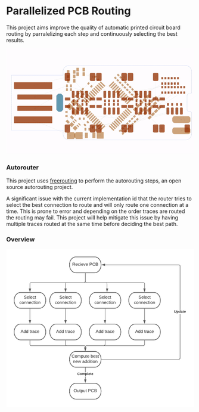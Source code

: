 # Parallelized PCB Routing
 
This project aims improve the quality of automatic printed circuit board routing by parralelizing each step and continuously selecting the best results.

![Routing](./routing.gif)

### Autorouter
This project uses [freerouting](https://github.com/freerouting/freerouting) to perform the autorouting steps, an open source autorouting project.

A significant issue with the current implementation id that the router tries to select the best connection to route and will only route one connection at a time. This is prone to error and depending on the order traces are routed the routing may fail. This project will help mitigate this issue by having multiple traces routed at the same time before deciding the best path.

### Overview
![Diagram](./diagram.png)
